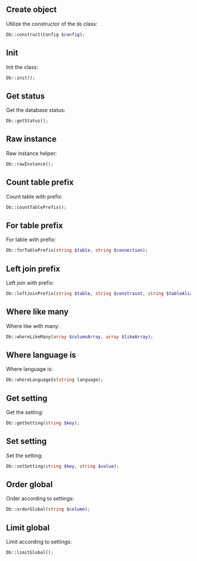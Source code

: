 Create object
-------------

Utilize the constructor of the `Db` class:

```php
Db::construct(Config $config);
```


Init
----

Init the class:

```php
Db::init();
```


Get status
----------

Get the database status:

```php
Db::getStatus();
```


Raw instance
------------

Raw instance helper:

```php
Db::rawInstance();
```


Count table prefix
------------------

Count table with prefix:

```php
Db::countTablePrefix();
```


For table prefix
----------------

For table with prefix:

```php
Db::forTablePrefix(string $table, string $connection);
```


Left join prefix
----------------

Left join with prefix:

```php
Db::leftJoinPrefix(string $table, string $constraint, string $tableAlias);
```


Where like many
---------------

Where like with many:

```php
Db::whereLikeMany(array $columnArray, array $likeArray);
```


Where language is
-----------------

Where language is:

```php
Db::whereLanguageIs(string language);
```


Get setting
-----------

Get the setting:

```php
Db::getSetting(string $key);
```


Set setting
-----------

Set the setting:

```php
Db::setSetting(string $key, string $value);
```


Order global
------------

Order according to settings:

```php
Db::orderGlobal(string $column);
```


Limit global
------------

Limit according to settings:

```php
Db::limitGlobal();
```